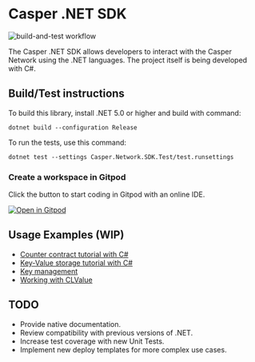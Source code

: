 # Casper .NET SDK

![build-and-test workflow](https://github.com/make-software/casper-net-sdk/actions/workflows/build-and-test.yml/badge.svg)

The Casper .NET SDK allows developers to interact with the Casper Network using the .NET languages. The project itself is being developed with C#.

## Build/Test instructions

To build this library, install .NET 5.0 or higher and build with command:

```
dotnet build --configuration Release
```

To run the tests, use this command:

```
dotnet test --settings Casper.Network.SDK.Test/test.runsettings
```

### Create a workspace in Gitpod

Click the button to start coding in Gitpod with an online IDE.

[![Open in Gitpod](https://gitpod.io/button/open-in-gitpod.svg)](https://gitpod.io/#https://github.com/make-software/casper-net-sdk)

## Usage Examples (WIP)

* [Counter contract tutorial with C#](./Docs/Tutorials/counter-contract/README.md)
* [Key-Value storage tutorial with C#](./Docs/Tutorials/kvstorage-contract/README.md)
* [Key management](./Docs/Articles/KeyManagement.md )
* [Working with CLValue](./Docs/Articles/WorkingWithCLValue.md)

## TODO

* Provide native documentation.
* Review compatibility with previous versions of .NET.
* Increase test coverage with new Unit Tests.
* Implement new deploy templates for more complex use cases.
